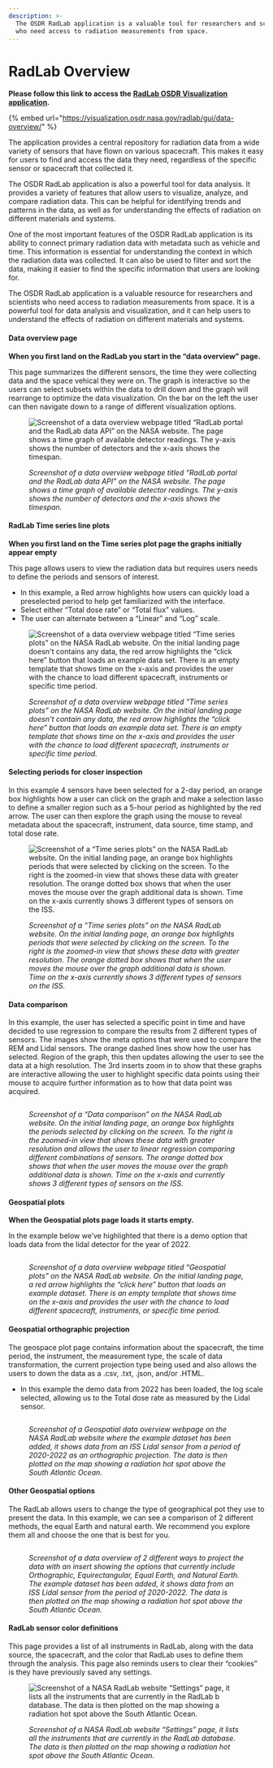 ```yaml
---
description: >-
  The OSDR RadLab application is a valuable tool for researchers and scientists
  who need access to radiation measurements from space.
---
```


# RadLab Overview

**Please follow this link to access the** [**RadLab OSDR Visualization application**](https://visualization.osdr.nasa.gov/radlab/gui/data-overview/)**.**

{% embed url="https://visualization.osdr.nasa.gov/radlab/gui/data-overview/" %}

The application provides a central repository for radiation data from a wide variety of sensors that have flown on various spacecraft. This makes it easy for users to find and access the data they need, regardless of the specific sensor or spacecraft that collected it.

The OSDR RadLab application is also a powerful tool for data analysis. It provides a variety of features that allow users to visualize, analyze, and compare radiation data. This can be helpful for identifying trends and patterns in the data, as well as for understanding the effects of radiation on different materials and systems.

One of the most important features of the OSDR RadLab application is its ability to connect primary radiation data with metadata such as vehicle and time. This information is essential for understanding the context in which the radiation data was collected. It can also be used to filter and sort the data, making it easier to find the specific information that users are looking for.

The OSDR RadLab application is a valuable resource for researchers and scientists who need access to radiation measurements from space. It is a powerful tool for data analysis and visualization, and it can help users to understand the effects of radiation on different materials and systems.

#### **Data overview page** <a href="#txgh0vy0ejzk" id="txgh0vy0ejzk"></a>

**When you first land on the RadLab you start in the “data overview” page.**

This page summarizes the different sensors, the time they were collecting data and the space vehical they were on. The graph is interactive so the users can select subsets within the data to drill down and the graph will rearrange to optimize the data visualization. On the bar on the left the user can then navigate down to a range of different visualization options.

<figure><img src=".gitbook/assets/Slide115.png" alt="Screenshot of a data overview webpage titled “RadLab portal and the RadLab data API” on the NASA website. The page shows a time graph of available detector readings. The y-axis shows the number of detectors and the x-axis shows the timespan."><figcaption><p><em>Screenshot of a data overview webpage titled “RadLab portal and the RadLab data API” on the NASA website. The page shows a time graph of available detector readings. The y-axis shows the number of detectors and the x-axis shows the timespan.</em></p></figcaption></figure>

#### RadLab Time series line plots <a href="#j9p2w6eomst7" id="j9p2w6eomst7"></a>

**When you first land on the Time series plot page the graphs initially appear empty**

This page allows users to view the radiation data but requires users needs to define the periods and sensors of interest.

* In this example, a Red arrow highlights how users can quickly load a preselected period to help get familiarized with the interface.
* Select either “Total dose rate” or “Total flux” values.
* The user can alternate between a “Linear” and “Log” scale.

<figure><img src=".gitbook/assets/Slide116.png" alt="Screenshot of a data overview webpage titled “Time series plots” on the NASA RadLab website. On the initial landing page doesn&#x27;t contains any data, the red arrow highlights the “click here” button that loads an example data set. There is an empty template that shows time on the x-axis and provides the user with the chance to load different spacecraft, instruments or specific time period."><figcaption><p><em>Screenshot of a data overview webpage titled “Time series plots” on the NASA RadLab website. On the initial landing page doesn't contain any data, the red arrow highlights the “click here” button that loads an example data set. There is an empty template that shows time on the x-axis and provides the user with the chance to load different spacecraft, instruments or specific time period.</em></p></figcaption></figure>

#### Selecting periods for closer inspection <a href="#fo72k5ccrlpg" id="fo72k5ccrlpg"></a>

In this example 4 sensors have been selected for a 2-day period, an orange box highlights how a user can click on the graph and make a selection lasso to define a smaller region such as a 5-hour period as highlighted by the red arrow. The user can then explore the graph using the mouse to reveal metadata about the spacecraft, instrument, data source, time stamp, and total dose rate.

<figure><img src=".gitbook/assets/Slide117.png" alt="Screenshot of a “Time series plots” on the NASA RadLab website. On the initial landing page, an orange box highlights periods that were selected by clicking on the screen. To the right is the zoomed-in view that shows these data with greater resolution. The orange dotted box shows that when the user moves the mouse over the graph additional data is shown. Time on the x-axis currently shows 3 different types of sensors on the ISS."><figcaption><p><em>Screenshot of a “Time series plots” on the NASA RadLab website. On the initial landing page, an orange box highlights periods that were selected by clicking on the screen. To the right is the zoomed-in view that shows these data with greater resolution. The orange dotted box shows that when the user moves the mouse over the graph additional data is shown. Time on the x-axis currently shows 3 different types of sensors on the ISS.</em></p></figcaption></figure>



#### Data comparison <a href="#r1egtxz201kr" id="r1egtxz201kr"></a>

In this example, the user has selected a specific point in time and have decided to use regression to compare the results from 2 different types of sensors. The images show the meta options that were used to compare the REM and Lidal sensors. The orange dashed lines show how the user has selected. Region of the graph, this then updates allowing the user to see the data at a high resolution. The 3rd inserts zoom in to show that these graphs are interactive allowing the user to highlight specific data points using their mouse to acquire further information as to how that data point was acquired.



<figure><img src=".gitbook/assets/Slide118.png" alt=""><figcaption><p><em>Screenshot of a “Data comparison” on the NASA RadLab website. On the initial landing page, an orange box highlights the periods selected by clicking on the screen. To the right is the zoomed-in view that shows these data with greater resolution and allows the user to linear regression comparing different combinations of sensors. The orange dotted box shows that when the user moves the mouse over the graph additional data is shown. Time on the x-axis and currently shows 3 different types of sensors on the ISS.</em></p></figcaption></figure>

#### &#x20;<a href="#rtxkc7ji9cn8" id="rtxkc7ji9cn8"></a>

#### Geospatial plots <a href="#w4tmxbok3f7q" id="w4tmxbok3f7q"></a>

**When the Geospatial plots page loads it starts empty.**

In the example below we’ve highlighted that there is a demo option that loads data from the lidal detector for the year of 2022.

<figure><img src=".gitbook/assets/Slide119.png" alt=""><figcaption><p> <em>Screenshot of a data overview webpage titled “Geospatial plots” on the NASA RadLab website. On the initial landing page, a red arrow highlights the “click here” button that loads an example dataset. There is an empty template that shows time on the x-axis and provides the user with the chance to load different spacecraft, instruments, or specific time period.</em></p></figcaption></figure>

#### Geospatial orthographic projection <a href="#id-7rjstjqv0fx9" id="id-7rjstjqv0fx9"></a>

The geospace plot page contains information about the spacecraft, the time period, the instrument, the measurement type, the scale of data transformation, the current projection type being used and also allows the users to down the data as a .csv, .txt, .json, and/or .HTML.

* In this example the demo data from 2022 has been loaded, the log scale selected, allowing us to the Total dose rate as measured by the Lidal sensor.

<figure><img src=".gitbook/assets/Slide120.png" alt=""><figcaption><p> <em>Screenshot of a Geospatial data overview webpage on the NASA RadLab website where the example dataset has been added, it shows data from an ISS Lidal sensor from a period of 2020-2022 as an orthographic projection. The data is then plotted on the map showing a radiation hot spot above the South Atlantic Ocean.</em></p></figcaption></figure>

#### Other Geospatial options <a href="#id-2dua0qehws7m" id="id-2dua0qehws7m"></a>

The RadLab allows users to change the type of geographical pot they use to present the data. In this example, we can see a comparison of 2 different methods, the equal Earth and natural earth. We recommend you explore them all and choose the one that is best for you.

<figure><img src=".gitbook/assets/Slide121.png" alt=""><figcaption><p> <em>Screenshot of a data overview of 2 different ways to project the data with an insert showing the options that currently include Orthographic, Equirectangular, Equal Earth, and Natural Earth. The example dataset has been added, it shows data from an ISS Lidal sensor from the period of 2020-2022. The data is then plotted on the map showing a radiation hot spot above the South Atlantic Ocean.</em></p></figcaption></figure>

#### RadLab sensor color definitions <a href="#p0ccotkc25gv" id="p0ccotkc25gv"></a>

This page provides a list of all instruments in RadLab, along with the data source, the spacecraft, and the color that RadLab uses to define them through the analysis. This page also reminds users to clear their “cookies” is they have previously saved any settings.

<figure><img src=".gitbook/assets/image (14).png" alt="Screenshot of a NASA RadLab website “Settings” page, it lists all the instruments that are currently in the RadLab b database. The data is then plotted on the map showing a radiation hot spot above the South Atlantic Ocean."><figcaption><p><em>Screenshot of a NASA RadLab website “Settings” page, it lists all the instruments that are currently in the RadLab database. The data is then plotted on the map showing a radiation hot spot above the South Atlantic Ocean.</em></p></figcaption></figure>
